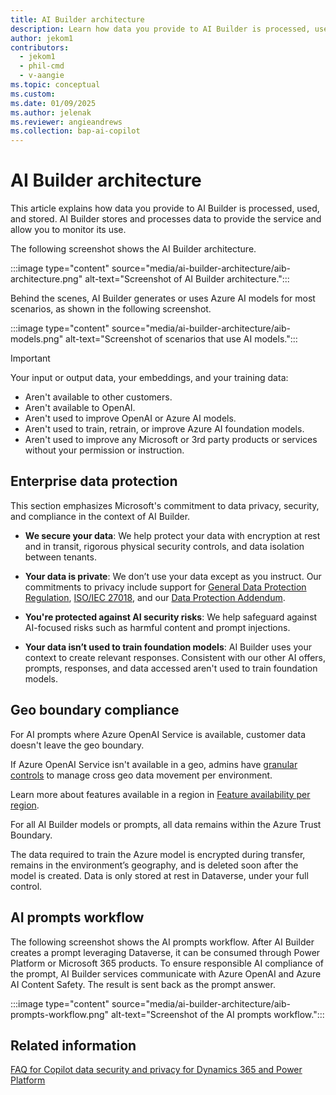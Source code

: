 ```yaml
---
title: AI Builder architecture
description: Learn how data you provide to AI Builder is processed, used, and stored.
author: jekom1
contributors: 
  - jekom1
  - phil-cmd
  - v-aangie
ms.topic: conceptual
ms.custom: 
ms.date: 01/09/2025
ms.author: jelenak
ms.reviewer: angieandrews
ms.collection: bap-ai-copilot
---
```


# AI Builder architecture

This article explains how data you provide to AI Builder is processed, used, and stored. AI Builder stores and processes data to provide the service and allow you to monitor its use.

The following screenshot shows the AI Builder architecture.

:::image type="content" source="media/ai-builder-architecture/aib-architecture.png" alt-text="Screenshot of AI Builder architecture.":::

Behind the scenes, AI Builder generates or uses Azure AI models for most scenarios, as shown in the following screenshot.

:::image type="content" source="media/ai-builder-architecture/aib-models.png" alt-text="Screenshot of scenarios that use AI models.":::

> [!IMPORTANT]
> Your input or output data, your embeddings, and your training data:
>
> - Aren't available to other customers.
> - Aren't available to OpenAI.
> - Aren't used to improve OpenAI or Azure AI models.
> - Aren't used to train, retrain, or improve Azure AI foundation models.
> - Aren't used to improve any Microsoft or 3rd party products or services without your permission or instruction.

## Enterprise data protection

This section emphasizes Microsoft's commitment to data privacy, security, and compliance in the context of AI Builder.

- **We secure your data**: We help protect your data with encryption at rest and in transit, rigorous physical security controls, and data isolation between tenants.​

- **Your data is private**: We don’t use your data except as you instruct. Our commitments to privacy include support for [General Data Protection Regulation](/compliance/regulatory/gdpr), [ISO/IEC 27018](/compliance/regulatory/offering-ISO-27018), and our [Data Protection Addendum](https://www.microsoft.com/licensing/docs/view/Microsoft-Products-and-Services-Data-Protection-Addendum-DPA).​

- **You're protected against AI security risks**: We help safeguard against AI-focused risks such as harmful content and prompt injections.​

- **Your data isn’t used to train foundation models**: AI Builder uses your context to create relevant responses. Consistent with our other AI offers, prompts, responses, and data accessed aren't used to train foundation models.​

## Geo boundary compliance

For AI prompts where Azure OpenAI Service is available, customer data doesn't leave the geo boundary.​

If Azure OpenAI Service isn't available in a geo, admins have [granular controls](/power-platform/admin/geographical-availability-copilot#enable-data-movement-across-regions) to manage cross geo data movement per environment.​

Learn more about features available in a region in [Feature availability per region](availability-region.md).

For all AI Builder models or prompts, all data remains within the Azure Trust Boundary.

The data required to train the Azure model is encrypted during transfer, remains in the environment’s geography, and is deleted soon after the model is created. Data is only stored at rest in Dataverse, under your full control.

## AI prompts workflow

The following screenshot shows the AI prompts workflow. After AI Builder creates a prompt leveraging Dataverse, it can be consumed through Power Platform or Microsoft 365 products. To ensure responsible AI compliance of the prompt, AI Builder services communicate with Azure OpenAI and Azure AI Content Safety. The result is sent back as the prompt answer.

:::image type="content" source="media/ai-builder-architecture/aib-prompts-workflow.png" alt-text="Screenshot of the AI prompts workflow.":::

## Related information

[FAQ for Copilot data security and privacy for Dynamics 365 and Power Platform](/power-platform/faqs-copilot-data-security-privacy)
